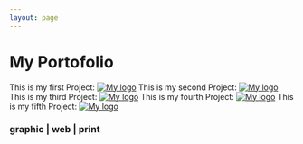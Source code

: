 ```yaml
---
layout: page
---
```


# My Portofolio
This is my first Project:
[![My logo](https://farm8.staticflickr.com/7494/16149391137_d389b6aca7_b.jpg)](http://gvakak.github.io/portofoliopage1)
This is my second Project:
[![My logo](https://farm8.staticflickr.com/7494/16149391137_d389b6aca7_b.jpg)](http://gvakak.github.io/portofoliopage2)
This is my third Project:
[![My logo](https://farm8.staticflickr.com/7494/16149391137_d389b6aca7_b.jpg)](http://gvakak.github.io/portofoliopage3.md)
This is my fourth Project:
[![My logo](https://farm8.staticflickr.com/7494/16149391137_d389b6aca7_b.jpg)](http://gvakak.github.io/portofoliopage4.md)
This is my fifth Project:
[![My logo](https://farm8.staticflickr.com/7494/16149391137_d389b6aca7_b.jpg)](http://gvakak.github.io/portofoliopage5.md)
### graphic | web | print
